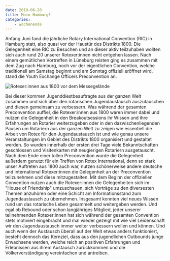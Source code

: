 ```yaml
---
date: 2019-06-20
title: Moin Hamburg!
categories:
    - wochenende
---
```

Anfang Juni fand die jährliche Rotary International Convention (RIC) in Hamburg statt, also quasi vor der Haustür des
Distrikts 1800. Die Gelegenheit eine RIC zu Besuchen und an dieser aktiv teilzuhaben wollten sich auch rund 20 unserer
Rotexer:innen nicht entgehen lassen. Nach einem gemütlichen Vortreffen in Lüneburg reisten ging es zusammen mit dem Zug
nach Hamburg, noch vor der eigentlichen Convention, welche traditionell am Samstag beginnt und am Sonntag offiziell
eröffnet wird, stand die Youth Exchange Officers Preconvention an.

![Rotexer:innen aus 1800 vor dem Messegelände](/img/2019-hamburg-ric.jpg)

Bei dieser kommen Jugenddiestbeauftragte aus der ganzen Welt zusammen und sich über den rotarischen Jugendaustausch
auszutauschen und diesen gemeinsam zu verbessern. Was während der gesamten Preconvention auffiel, die Rotexer:innen aus
1800 waren immer dabei und nutzen die Gelegenheit in den Breakoutsessions ihr Wissen und ihre Erfahrungen an Rotarier
weiterzugeben oder in den dazwischenliegenden Pausen um Rotariern aus der ganzen Welt zu zeigen wie essentiell die
Arbeit von Rotex für den Jugendaustausch ist und wie genau unsere Veranstaltungen im Gebiet des Distrikts 1800
organisiert und gestaltet werden. So wurden innerhalb der ersten drei Tage viele Bekanntschaften geschlossen und
Visitenkarten mit neugierigen Rotariern ausgetauscht. Nach dem Ende einer tollen Preconvention wurde die Gelegenheit
außerdem genutzt für ein Treffen von Rotex International, denn so stark unser Auftreten aus 1800 auch war, nutzen
schönerweise andere deutsche und international Rotexer:innen die Gelegenheit an der Preconvention teilzunehmen und diese
mitzugestalten. Mit dem Beginn der offiziellen Convention nutzen auch die Rotexer:innen die Gelegenheiten sich im "House
of Friendship" umzuschauen, sich Vorträge zu den diversesten Themen anzuhören oder eine Schicht am Informationsstand zum
Jugendaustausch zu übernehmen. Insgesamt konnten viel neues Wissen rund um das rotarische Leben gesammelt und
weitergeben werden. Und egal ob Rebound oder schon langjähriges Mitglied, jeder unserer teilnehmenden Rotexer:innen hat
sich während der gesamten Convention stets motiviert eingebracht und mal wieder gezeigt mit wie viel Leidenschaft wir
den Jugendaustausch immer weiter verbessern wollen und können. Und auch wenn der Austausch überall auf der Welt etwas
anders funktioniert, besteht dennoch das Kernziel, dass aus den jugendlichen Outbounds junge Erwachsene werden, welche
reich an positiven Erfahrungen und Erlebnissen aus ihrem Austausch zurückkommen und die Völkerverständigung vereinfachen
und antreiben.

